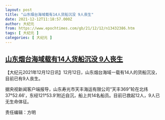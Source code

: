 ```yaml
---
layout: post
title: "山东烟台海域载有14人货船沉没 9人丧生"
date: 2021-12-12T11:18:57.000Z
author: 大纪元
from: https://www.epochtimes.com/gb/21/12/12/n13432386.htm
tags: [ 大纪元 ]
categories: [ 大纪元 ]
---
```

<!--1639307937000-->
[山东烟台海域载有14人货船沉没 9人丧生](https://www.epochtimes.com/gb/21/12/12/n13432386.htm)
------

<div>
<p>【大纪元2021年12月12日讯】12月12日，山东烟台海域一载有14人的货船沉没，目前已有9人丧生。</p><p>据央视新闻客户端报导，山东寿光市天丰海运有限公司“天丰369”轮在北纬37°52.66′，东经121°53.9′附近自沉，船上共14名船员。目前已救起12人，9人已无生命体征。</p><p>责任编辑：方明</p>
</div>
